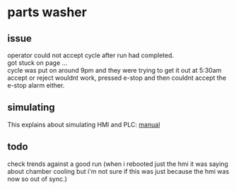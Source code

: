 # parts washer

## issue
operator could not accept cycle after run had completed.  
got stuck on page ...  
cycle was put on around 9pm and they were trying to get it out at 5:30am  
accept or reject wouldnt work, pressed e-stop and then couldnt accept the e-stop alarm either.  
## simulating
This explains about simulating HMI and PLC: [manual](https://cache.industry.siemens.com/dl/files/099/109748099/att_998491/v1/109748099_Simulation_of_WinCCTIA_Protal_and_PLCs_en.pdf)

## todo
check trends against a good run (when i rebooted just the hmi it was saying about chamber cooling but i'm not sure if this was just because the hmi was now so out of sync.)